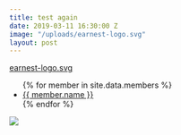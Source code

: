```yaml
---
title: test again
date: 2019-03-11 16:30:00 Z
image: "/uploads/earnest-logo.svg"
layout: post
---
```


[earnest-logo.svg](/uploads/earnest-logo.svg)
<ul>
{% for member in site.data.members %}
<li>
<a href="https://github.com/{{ member.github }}">
{{ member.name }}
</a>
</li>
{% endfor %}
</ul>

<img src="{{ post\['image'\] }}">